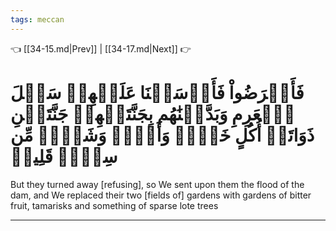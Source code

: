 ```yaml
---
tags: meccan
---
```


👈 [[34-15.md|Prev]] | [[34-17.md|Next]] 👉

# فَأَعۡرَضُواْ فَأَرۡسَلۡنَا عَلَيۡهِمۡ سَيۡلَ ٱلۡعَرِمِ وَبَدَّلۡنَٰهُم بِجَنَّتَيۡهِمۡ جَنَّتَيۡنِ ذَوَاتَيۡ أُكُلٍ خَمۡطٖ وَأَثۡلٖ وَشَيۡءٖ مِّن سِدۡرٖ قَلِيلٖ

But they turned away [refusing], so We sent upon them the flood of the dam, and We replaced their two [fields of] gardens with gardens of bitter fruit, tamarisks and something of sparse lote trees

---

